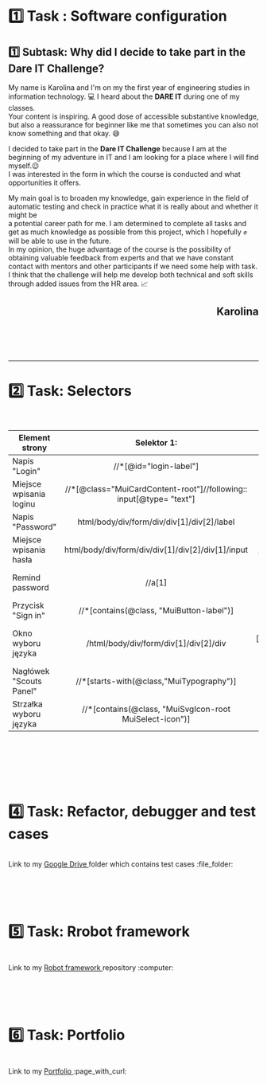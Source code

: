[//]: <> (Tytuł)
# :one: Task : Software configuration  

[//]: <> (Podtytuł)
## :one: Subtask: Why did I decide to take part in the Dare IT Challenge? 

My name is Karolina and I'm on my the first year of engineering studies in information technology. :computer: I heard about the **DARE IT** during one of my classes.</br>
Your content is inspiring. A good dose of accessible substantive knowledge, but also a reassurance for beginner like me that sometimes you can also not know something and that okay. 😅

I decided to take part in the **Dare IT Challenge** because I am at the beginning of my adventure in IT and I am looking for a place where I will find myself.😉</br>
I was interested in the form in which the course is conducted and what opportunities it offers.

My main goal is to broaden my knowledge, gain experience in the field of automatic testing and check in practice what it is really about and whether it might be</br> a potential career path for me.
I am determined to complete all tasks and get as much knowledge as possible from this project, which I hopefully :fist: will be able to use in the future.</br>
In my opinion, the huge advantage of the course is the possibility of obtaining valuable feedback from experts and that we have constant contact with mentors and other participants if we need some help with task.</br>
I think that the challenge will help me develop both technical and soft skills through added issues from the HR area. :chart_with_upwards_trend:


## **<p style="text-align: right;">Karolina</p>**
<br>
<br>
<br>

---

[//]: <> (Selectors)
# :two: Task: Selectors
<br>

| Element strony          |                            Selektor 1:                            |                                                                                Selektor 2: |                                                                                                                                                     Selektor 3: |
|-------------------------|:-----------------------------------------------------------------:|-------------------------------------------------------------------------------------------:|----------------------------------------------------------------------------------------------------------------------------------------------------------------:|
| Napis "Login"           |                      //*[@id="login-label"]                       |                                                                        //*[text()="Login"] |                                                                                                                      html/body/div/form/div/div[1]/div[1]/label |
| Miejsce wpisania loginu |//*[@class="MuiCardContent-root"]//following:: input[@type= "text"]|                                                    //input[@type = "text" or @id= "login"] |                                                                                                                                                //*[@id="login"] |
| Napis "Password"        |            html/body/div/form/div/div[1]/div[2]/label             |                                                                       //*[@for="password"] |                                                                                                              //label[@data-shrink= "true" and @for= "password"] |
| Miejsce wpisania hasła  |         html/body/div/form/div/div[1]/div[2]/div[1]/input         |                                                            //*/input[@value = "Test-1234"] |                                                                                                                                             //*[@id="password"] |
| Remind password         |                              //a[1]                               |                                                        //*[@id="__next"]/form/div/div[1]/a |                                                  //*[contains(@class,"MuiTypography-root MuiLink-root MuiLink-underlineHover jss4 MuiTypography-colorPrimary")] |
| Przycisk "Sign in"      |             //*[contains(@class, "MuiButton-label")]              |                                                                              //span/text() |                                                                                                                /html/body/div/form/div[1]/div[2]/button/span[1] |
| Okno wyboru języka      |               /html/body/div/form/div[1]/div[2]/div               |            //*[contains(@class,"MuiInputBase-root MuiInput-root MuiInput-underline jss6")] |                                                                                                                           //*[@id="__next"]/form/div/div[2]/div |
| Nagłówek "Scouts Panel" |//*[starts-with(@class,"MuiTypography")]|                                                                 //*[text()="Scouts Panel"] |                                                                                                                               /html/body/div/form/div/div[1]/h5 |
| Strzałka wyboru języka  |//*[contains(@class, "MuiSvgIcon-root MuiSelect-icon")]|//*[@id="__next"]//*[@viewBox="0 0 24 24"]|                                                                                                                 //*[@aria-hidden="true" and @focusable="false"] |

<br>
<br>
<br>
<br>
<br>


[//]: <> (Test Cases)
# :four: Task: Refactor, debugger and test cases
<br>
Link to my <a href = "https://drive.google.com/drive/folders/1rpcmPnEsfivsjWbM_BE2PjQRkhqdvCEv?usp=sharing"> Google Drive </a> folder which contains test cases :file_folder:


<br>
<br>
<br>
<br>
<br>

[//]: <> (Test Cases)
# :five: Task: Rrobot framework
<br>
Link to my <a href = "https://github.com/KarolinaSosinska/panelscout_robotframework"> Robot framework </a> repository :computer:


<br>
<br>
<br>
<br>
<br>

[//]: <> (Test Cases)
# :six: Task: Portfolio
<br>
Link to my <a href = "https://github.com/KarolinaSosinska/Portfolio"> Portfolio </a>  :page_with_curl:


<br>
<br>
<br>


